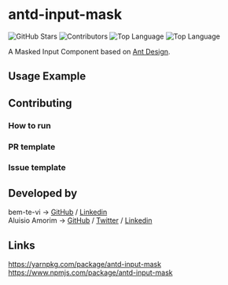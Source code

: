 # antd-input-mask

![GitHub Stars](https://img.shields.io/github/stars/BemteviSeguros/antd-input-mask?color=yellow)
![Contributors](https://img.shields.io/github/contributors-anon/BemteviSeguros/antd-input-mask)
![Top Language](https://img.shields.io/github/languages/top/BemteviSeguros/antd-input-mask)
![Top Language](https://img.shields.io/npm/v/antd-input-mask)

<!-- @TODO: Improve description -->
A Masked Input Component based on [Ant Design](https://ant.design/docs/react/introduce). 

## Usage Example
<!-- @TODO: Add code snippets -->

## Contributing
<!-- @TODO: description -->

### How to run
<!-- @TODO -->

### PR template
<!-- @TODO -->

### Issue template
<!-- @TODO -->

## Developed by
bem-te-vi -> [GitHub](https://github.com/BemteviSeguros) / [Linkedin](https://www.linkedin.com/company/bemtevi-seguros/) <br/>
Aluisio Amorim -> [GitHub](https://github.com/Amorim33) / [Twitter](https://twitter.com/AluisioDev) / [Linkedin](https://www.linkedin.com/in/aluisio-amorim-b19a701ba/?locale=en_US)

## Links
https://yarnpkg.com/package/antd-input-mask <br/>
https://www.npmjs.com/package/antd-input-mask



